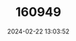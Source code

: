 ---
title: "160949"
category: "Graphium polistratus"
draft: false
date: 2024-02-22 13:03:52
languages:
  English: ["Dancing Swallowtail"]
---